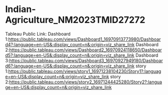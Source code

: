 # Indian-Agriculture_NM2023TMID27272



Tableau Public Link: Dashboard 1:https://public.tableau.com/views/Dashboard1_16970913773980/Dashboard4?:language=en-US&:display_count=n&:origin=viz_share_link
                     Dashboard 2:https://public.tableau.com/views/Dashboard2_16970924118650/Dashboard5?:language=en-US&:display_count=n&:origin=viz_share_link 
                     Dashboard 3:https://public.tableau.com/views/Dashboard3_16970927949180/Dashboard6?:language=en-US&:display_count=n&:origin=viz_share_link
                     story     1:https://public.tableau.com/views/story1_16971238104230/Story1?:language=en-US&:display_count=n&:origin=viz_share_link
                     story     2:https://public.tableau.com/views/story2_16971244425280/Story2?:language=en-US&:display_count=n&:origin=viz_share_link 

